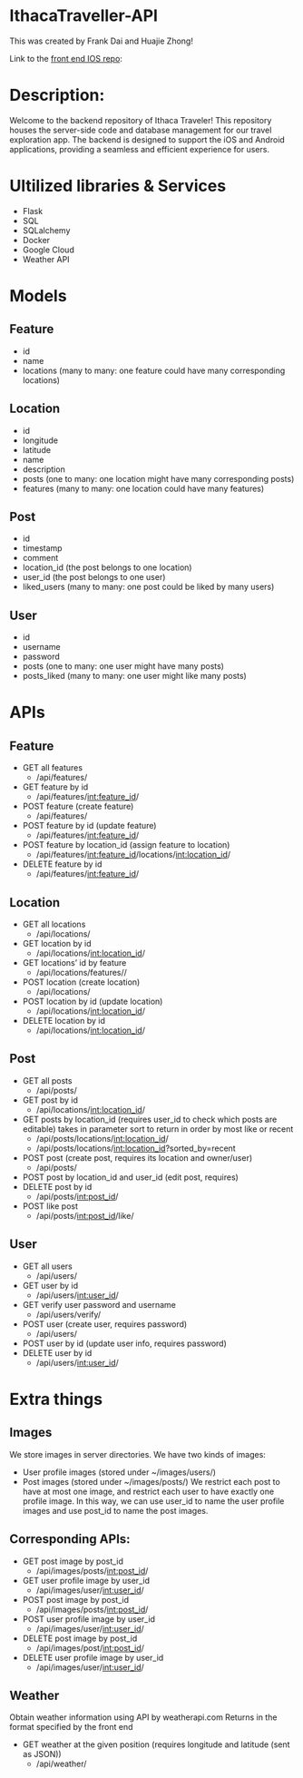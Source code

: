 # IthacaTraveller-API

This was created by Frank Dai and Huajie Zhong!

Link to the [front end IOS repo](https://github.com/HackGroup1/IthacaTraveller-IOS):

# Description:

Welcome to the backend repository of Ithaca Traveler! This repository houses the server-side code and database management for our travel exploration app. The backend is designed to support the iOS and Android applications, providing a seamless and efficient experience for users.

# Ultilized libraries & Services
- Flask
- SQL
- SQLalchemy
- Docker
- Google Cloud
- Weather API


# Models

## Feature
- id
- name
- locations (many to many: one feature could have many corresponding locations)

## Location
- id
- longitude
- latitude
- name
- description
- posts (one to many: one location might have many corresponding posts)
- features (many to many: one location could have many features)

## Post
- id
- timestamp
- comment
- location_id (the post belongs to one location)
- user_id (the post belongs to one user)
- liked_users (many to many: one post could be liked by many users)

## User
- id
- username
- password
- posts (one to many: one user might have many posts)
- posts_liked (many to many: one user might like many posts)

# APIs

## Feature
- GET all features
  - /api/features/
- GET feature by id
  - /api/features/<int:feature_id>/
- POST feature (create feature)
  - /api/features/
- POST feature by id (update feature)
  - /api/features/<int:feature_id>/
- POST feature by location_id (assign feature to location)
  - /api/features/<int:feature_id>/locations/<int:location_id>/
- DELETE feature by id
  - /api/features/<int:feature_id>/

## Location
- GET all locations
  - /api/locations/
- GET location by id
  - /api/locations/<int:location_id>/
- GET locations’ id by feature
  - /api/locations/features/<feature>/
- POST location (create location)
  - /api/locations/
- POST location by id (update location)
  - /api/locations/<int:location_id>/
- DELETE location by id
  - /api/locations/<int:location_id>/

## Post
- GET all posts
  - /api/posts/
- GET post by id
  - /api/locations/<int:location_id>/
- GET posts by location_id (requires user_id to check which posts are editable) takes in parameter sort to return in order by most like or recent
  - /api/posts/locations/<int:location_id>/
  - /api/posts/locations/<int:location_id>?sorted_by=recent
- POST post (create post, requires its location and owner/user)
  - /api/posts/
- POST post by location_id and user_id (edit post, requires)
- DELETE post by id
  - /api/posts/<int:post_id>/
- POST like post
  - /api/posts/<int:post_id>/like/

## User
- GET all users
  - /api/users/
- GET user by id
  - /api/users/<int:user_id>/
- GET verify user password and username
  - /api/users/verify/
- POST user (create user, requires password)
  - /api/users/
- POST user by id (update user info, requires password)
- DELETE user by id
  - /api/users/<int:user_id>/

# Extra things

## Images
We store images in server directories.
We have two kinds of images: 
- User profile images (stored under ~/images/users/)
- Post images (stored under ~/images/posts/)
We restrict each post to have at most one image, and restrict each user to have exactly one profile image. In this way, we can use user_id to name the user profile images and use post_id to name the post images.


## Corresponding APIs:
- GET post image by post_id
  - /api/images/posts/<int:post_id>/
- GET user profile image by user_id
  - /api/images/user/<int:user_id>/
- POST post image by post_id
  - /api/images/posts/<int:post_id>/
- POST user profile image by user_id
  - /api/images/user/<int:user_id>/
- DELETE post image by post_id
  - /api/images/post/<int:post_id>/
- DELETE user profile image by user_id
  - /api/images/user/<int:user_id>/

## Weather
Obtain weather information using API by weatherapi.com
Returns in the format specified by the front end

- GET weather at the given position (requires longitude and latitude (sent as JSON))
  - /api/weather/
